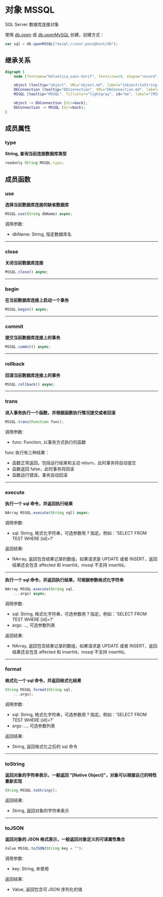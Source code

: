 # 对象 MSSQL
SQL Server 数据库连接对象

使用 [db.open](../../module/ifs/db.md#open) 或 [db.openMySQL](../../module/ifs/db.md#openMySQL) 创建，创建方式：

```JavaScript
var sql = db.openMSSQL("mssql://user:pass@host/db");
```

## 继承关系
```dot
digraph {
    node [fontname="Helvetica,sans-Serif", fontsize=10, shape="record", style="filled", fillcolor="white"];

    object [tooltip="object", URL="object.md", label="{object|toString()\ltoJSON()\l}"];
    DbConnection [tooltip="DbConnection", URL="DbConnection.md", label="{DbConnection|type\l|close()\lbegin()\lcommit()\lrollback()\ltrans()\lexecute()\lformat()\l}"];
    MSSQL [tooltip="MSSQL", fillcolor="lightgray", id="me", label="{MSSQL|use()\l}"];

    object -> DbConnection [dir=back];
    DbConnection -> MSSQL [dir=back];
}
```

## 成员属性
        
### type
**String, 查询当前连接数据库类型**

```JavaScript
readonly String MSSQL.type;
```

## 成员函数
        
### use
**选择当前数据库连接的缺省数据库**

```JavaScript
MSSQL.use(String dbName) async;
```

调用参数:
* dbName: String, 指定数据库名

--------------------------
### close
**关闭当前数据库连接**

```JavaScript
MSSQL.close() async;
```

--------------------------
### begin
**在当前数据库连接上启动一个事务**

```JavaScript
MSSQL.begin() async;
```

--------------------------
### commit
**提交当前数据库连接上的事务**

```JavaScript
MSSQL.commit() async;
```

--------------------------
### rollback
**回滚当前数据库连接上的事务**

```JavaScript
MSSQL.rollback() async;
```

--------------------------
### trans
**进入事务执行一个函数，并根据函数执行情况提交或者回滚**

```JavaScript
MSSQL.trans(Function func);
```

调用参数:
* func: Function, 以事务方式执行的函数

func 执行有三种结果：
* 函数正常返回，包括运行结束和主动 return，此时事务将自动提交
* 函数返回 false，此时事务将回滚
* 函数运行错误，事务自动回滚

--------------------------
### execute
**执行一个 sql 命令，并返回执行结果**

```JavaScript
NArray MSSQL.execute(String sql) async;
```

调用参数:
* sql: String, 格式化字符串，可选参数用 ? 指定。例如：'SELECT FROM TEST WHERE [id]=?'

返回结果:
* NArray, 返回包含结果记录的数组，如果请求是 UPDATE 或者 INSERT，返回结果还会包含 affected 和 insertId，mssql 不支持 insertId。

--------------------------
**执行一个 sql 命令，并返回执行结果，可根据参数格式化字符串**

```JavaScript
NArray MSSQL.execute(String sql,
    ...args) async;
```

调用参数:
* sql: String, 格式化字符串，可选参数用 ? 指定。例如：'SELECT FROM TEST WHERE [id]=?'
* args: ..., 可选参数列表

返回结果:
* NArray, 返回包含结果记录的数组，如果请求是 UPDATE 或者 INSERT，返回结果还会包含 affected 和 insertId，mssql 不支持 insertId。

--------------------------
### format
**格式化一个 sql 命令，并返回格式化结果**

```JavaScript
String MSSQL.format(String sql,
    ...args);
```

调用参数:
* sql: String, 格式化字符串，可选参数用 ? 指定。例如：'SELECT FROM TEST WHERE [id]=?'
* args: ..., 可选参数列表

返回结果:
* String, 返回格式化之后的 sql 命令

--------------------------
### toString
**返回对象的字符串表示，一般返回 "[Native Object]"，对象可以根据自己的特性重新实现**

```JavaScript
String MSSQL.toString();
```

返回结果:
* String, 返回对象的字符串表示

--------------------------
### toJSON
**返回对象的 JSON 格式表示，一般返回对象定义的可读属性集合**

```JavaScript
Value MSSQL.toJSON(String key = "");
```

调用参数:
* key: String, 未使用

返回结果:
* Value, 返回包含可 JSON 序列化的值

